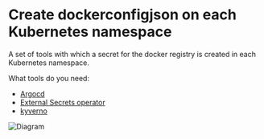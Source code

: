 # Create dockerconfigjson on each Kubernetes namespace

A set of tools with which a secret for the docker registry is created in each Kubernetes namespace.

What tools do you need:  
* [Argocd](https://argo-cd.readthedocs.io)
* [External Secrets operator](https://external-secrets.io/v0.7.2/)
* [kyverno](https://kyverno.io/)

![Diagram](ima/secret-to-each-namespace.drawio.png)